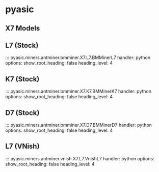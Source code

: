 # pyasic
## X7 Models

## L7 (Stock)
::: pyasic.miners.antminer.bmminer.X7.L7.BMMinerL7
    handler: python
    options:
        show_root_heading: false
        heading_level: 4

## K7 (Stock)
::: pyasic.miners.antminer.bmminer.X7.K7.BMMinerK7
    handler: python
    options:
        show_root_heading: false
        heading_level: 4

## D7 (Stock)
::: pyasic.miners.antminer.bmminer.X7.D7.BMMinerD7
    handler: python
    options:
        show_root_heading: false
        heading_level: 4

## L7 (VNish)
::: pyasic.miners.antminer.vnish.X7.L7.VnishL7
    handler: python
    options:
        show_root_heading: false
        heading_level: 4

